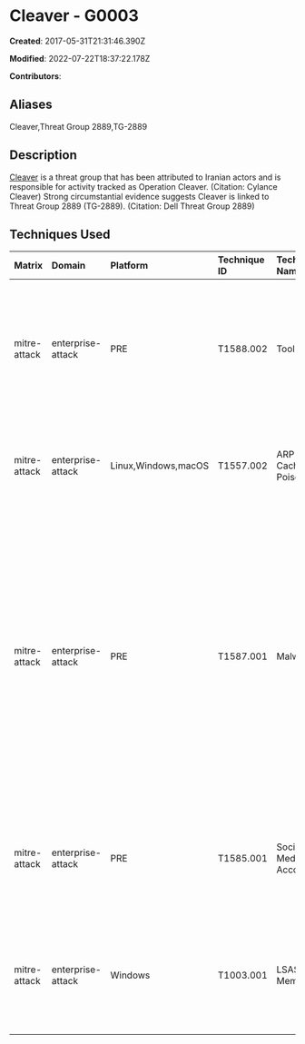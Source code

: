 # Cleaver - G0003

**Created**: 2017-05-31T21:31:46.390Z

**Modified**: 2022-07-22T18:37:22.178Z

**Contributors**: 

## Aliases

Cleaver,Threat Group 2889,TG-2889

## Description

[Cleaver](https://attack.mitre.org/groups/G0003) is a threat group that has been attributed to Iranian actors and is responsible for activity tracked as Operation Cleaver. (Citation: Cylance Cleaver) Strong circumstantial evidence suggests Cleaver is linked to Threat Group 2889 (TG-2889). (Citation: Dell Threat Group 2889)

## Techniques Used

|Matrix|Domain|Platform|Technique ID|Technique Name|Use|
| :---| :---| :---| :---| :---| :---|
|mitre-attack|enterprise-attack|PRE|T1588.002|Tool|[Cleaver](https://attack.mitre.org/groups/G0003) has obtained and used open-source tools such as [PsExec](https://attack.mitre.org/software/S0029), [Windows Credential Editor](https://attack.mitre.org/software/S0005), and [Mimikatz](https://attack.mitre.org/software/S0002).(Citation: Cylance Cleaver)|
|mitre-attack|enterprise-attack|Linux,Windows,macOS|T1557.002|ARP Cache Poisoning|[Cleaver](https://attack.mitre.org/groups/G0003) has used custom tools to facilitate ARP cache poisoning.(Citation: Cylance Cleaver)|
|mitre-attack|enterprise-attack|PRE|T1587.001|Malware|[Cleaver](https://attack.mitre.org/groups/G0003) has created customized tools and payloads for functions including ARP poisoning, encryption, credential dumping, ASP.NET shells, web backdoors, process enumeration, WMI querying, HTTP and SMB communications, network interface sniffing, and keystroke logging.(Citation: Cylance Cleaver)|
|mitre-attack|enterprise-attack|PRE|T1585.001|Social Media Accounts|[Cleaver](https://attack.mitre.org/groups/G0003) has created fake LinkedIn profiles that included profile photos, details, and connections.(Citation: Dell Threat Group 2889)|
|mitre-attack|enterprise-attack|Windows|T1003.001|LSASS Memory|[Cleaver](https://attack.mitre.org/groups/G0003) has been known to dump credentials using Mimikatz and Windows Credential Editor.(Citation: Cylance Cleaver)|
